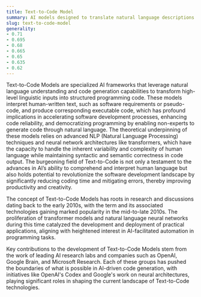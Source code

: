 ```yaml
---
title: Text-to-Code Model
summary: AI models designed to translate natural language descriptions into executable code snippets, facilitating automation in software development and assisting developers.
slug: text-to-code-model
generality:
- 0.71
- 0.695
- 0.68
- 0.665
- 0.65
- 0.635
- 0.62
---
```


Text-to-Code Models are specialized AI frameworks that leverage natural language understanding and code generation capabilities to transform high-level linguistic inputs into structured programming code. These models interpret human-written text, such as software requirements or pseudo-code, and produce corresponding executable code, which has profound implications in accelerating software development processes, enhancing code reliability, and democratizing programming by enabling non-experts to generate code through natural language. The theoretical underpinning of these models relies on advanced NLP (Natural Language Processing) techniques and neural network architectures like transformers, which have the capacity to handle the inherent variability and complexity of human language while maintaining syntactic and semantic correctness in code output. The burgeoning field of Text-to-Code is not only a testament to the advances in AI’s ability to comprehend and interpret human language but also holds potential to revolutionize the software development landscape by significantly reducing coding time and mitigating errors, thereby improving productivity and creativity.

The concept of Text-to-Code Models has roots in research and discussions dating back to the early 2010s, with the term and its associated technologies gaining marked popularity in the mid-to-late 2010s. The proliferation of transformer models and natural language neural networks during this time catalyzed the development and deployment of practical applications, aligning with heightened interest in AI-facilitated automation in programming tasks.

Key contributions to the development of Text-to-Code Models stem from the work of leading AI research labs and companies such as OpenAI, Google Brain, and Microsoft Research. Each of these groups has pushed the boundaries of what is possible in AI-driven code generation, with initiatives like OpenAI's Codex and Google's work on neural architectures, playing significant roles in shaping the current landscape of Text-to-Code technologies.